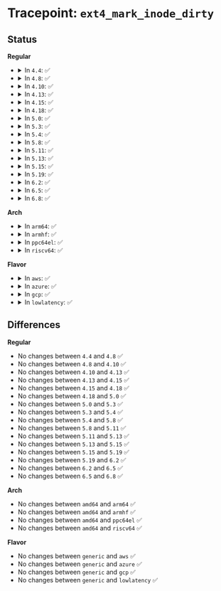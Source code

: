 # Tracepoint: <code>ext4_mark_inode_dirty</code>

## Status
<b>Regular</b>
<ul>
<li>
<details>
<summary>In <code>4.4</code>: ✅</summary>

Event:

```c
struct trace_event_raw_ext4_mark_inode_dirty {
    struct trace_entry ent;
    dev_t dev;
    ino_t ino;
    long unsigned int ip;
    char __data[0];
};
```
Function:

```c
void trace_event_raw_event_ext4_mark_inode_dirty(void *__data, struct inode *inode, long unsigned int IP);
```
</details>
</li>
<li>
<details>
<summary>In <code>4.8</code>: ✅</summary>

Event:

```c
struct trace_event_raw_ext4_mark_inode_dirty {
    struct trace_entry ent;
    dev_t dev;
    ino_t ino;
    long unsigned int ip;
    char __data[0];
};
```
Function:

```c
void trace_event_raw_event_ext4_mark_inode_dirty(void *__data, struct inode *inode, long unsigned int IP);
```
</details>
</li>
<li>
<details>
<summary>In <code>4.10</code>: ✅</summary>

Event:

```c
struct trace_event_raw_ext4_mark_inode_dirty {
    struct trace_entry ent;
    dev_t dev;
    ino_t ino;
    long unsigned int ip;
    char __data[0];
};
```
Function:

```c
void trace_event_raw_event_ext4_mark_inode_dirty(void *__data, struct inode *inode, long unsigned int IP);
```
</details>
</li>
<li>
<details>
<summary>In <code>4.13</code>: ✅</summary>

Event:

```c
struct trace_event_raw_ext4_mark_inode_dirty {
    struct trace_entry ent;
    dev_t dev;
    ino_t ino;
    long unsigned int ip;
    char __data[0];
};
```
Function:

```c
void trace_event_raw_event_ext4_mark_inode_dirty(void *__data, struct inode *inode, long unsigned int IP);
```
</details>
</li>
<li>
<details>
<summary>In <code>4.15</code>: ✅</summary>

Event:

```c
struct trace_event_raw_ext4_mark_inode_dirty {
    struct trace_entry ent;
    dev_t dev;
    ino_t ino;
    long unsigned int ip;
    char __data[0];
};
```
Function:

```c
void trace_event_raw_event_ext4_mark_inode_dirty(void *__data, struct inode *inode, long unsigned int IP);
```
</details>
</li>
<li>
<details>
<summary>In <code>4.18</code>: ✅</summary>

Event:

```c
struct trace_event_raw_ext4_mark_inode_dirty {
    struct trace_entry ent;
    dev_t dev;
    ino_t ino;
    long unsigned int ip;
    char __data[0];
};
```
Function:

```c
void trace_event_raw_event_ext4_mark_inode_dirty(void *__data, struct inode *inode, long unsigned int IP);
```
</details>
</li>
<li>
<details>
<summary>In <code>5.0</code>: ✅</summary>

Event:

```c
struct trace_event_raw_ext4_mark_inode_dirty {
    struct trace_entry ent;
    dev_t dev;
    ino_t ino;
    long unsigned int ip;
    char __data[0];
};
```
Function:

```c
void trace_event_raw_event_ext4_mark_inode_dirty(void *__data, struct inode *inode, long unsigned int IP);
```
</details>
</li>
<li>
<details>
<summary>In <code>5.3</code>: ✅</summary>

Event:

```c
struct trace_event_raw_ext4_mark_inode_dirty {
    struct trace_entry ent;
    dev_t dev;
    ino_t ino;
    long unsigned int ip;
    char __data[0];
};
```
Function:

```c
void trace_event_raw_event_ext4_mark_inode_dirty(void *__data, struct inode *inode, long unsigned int IP);
```
</details>
</li>
<li>
<details>
<summary>In <code>5.4</code>: ✅</summary>

Event:

```c
struct trace_event_raw_ext4_mark_inode_dirty {
    struct trace_entry ent;
    dev_t dev;
    ino_t ino;
    long unsigned int ip;
    char __data[0];
};
```
Function:

```c
void trace_event_raw_event_ext4_mark_inode_dirty(void *__data, struct inode *inode, long unsigned int IP);
```
</details>
</li>
<li>
<details>
<summary>In <code>5.8</code>: ✅</summary>

Event:

```c
struct trace_event_raw_ext4_mark_inode_dirty {
    struct trace_entry ent;
    dev_t dev;
    ino_t ino;
    long unsigned int ip;
    char __data[0];
};
```
Function:

```c
void trace_event_raw_event_ext4_mark_inode_dirty(void *__data, struct inode *inode, long unsigned int IP);
```
</details>
</li>
<li>
<details>
<summary>In <code>5.11</code>: ✅</summary>

Event:

```c
struct trace_event_raw_ext4_mark_inode_dirty {
    struct trace_entry ent;
    dev_t dev;
    ino_t ino;
    long unsigned int ip;
    char __data[0];
};
```
Function:

```c
void trace_event_raw_event_ext4_mark_inode_dirty(void *__data, struct inode *inode, long unsigned int IP);
```
</details>
</li>
<li>
<details>
<summary>In <code>5.13</code>: ✅</summary>

Event:

```c
struct trace_event_raw_ext4_mark_inode_dirty {
    struct trace_entry ent;
    dev_t dev;
    ino_t ino;
    long unsigned int ip;
    char __data[0];
};
```
Function:

```c
void trace_event_raw_event_ext4_mark_inode_dirty(void *__data, struct inode *inode, long unsigned int IP);
```
</details>
</li>
<li>
<details>
<summary>In <code>5.15</code>: ✅</summary>

Event:

```c
struct trace_event_raw_ext4_mark_inode_dirty {
    struct trace_entry ent;
    dev_t dev;
    ino_t ino;
    long unsigned int ip;
    char __data[0];
};
```
Function:

```c
void trace_event_raw_event_ext4_mark_inode_dirty(void *__data, struct inode *inode, long unsigned int IP);
```
</details>
</li>
<li>
<details>
<summary>In <code>5.19</code>: ✅</summary>

Event:

```c
struct trace_event_raw_ext4_mark_inode_dirty {
    struct trace_entry ent;
    dev_t dev;
    ino_t ino;
    long unsigned int ip;
    char __data[0];
};
```
Function:

```c
void trace_event_raw_event_ext4_mark_inode_dirty(void *__data, struct inode *inode, long unsigned int IP);
```
</details>
</li>
<li>
<details>
<summary>In <code>6.2</code>: ✅</summary>

Event:

```c
struct trace_event_raw_ext4_mark_inode_dirty {
    struct trace_entry ent;
    dev_t dev;
    ino_t ino;
    long unsigned int ip;
    char __data[0];
};
```
Function:

```c
void trace_event_raw_event_ext4_mark_inode_dirty(void *__data, struct inode *inode, long unsigned int IP);
```
</details>
</li>
<li>
<details>
<summary>In <code>6.5</code>: ✅</summary>

Event:

```c
struct trace_event_raw_ext4_mark_inode_dirty {
    struct trace_entry ent;
    dev_t dev;
    ino_t ino;
    long unsigned int ip;
    char __data[0];
};
```
Function:

```c
void trace_event_raw_event_ext4_mark_inode_dirty(void *__data, struct inode *inode, long unsigned int IP);
```
</details>
</li>
<li>
<details>
<summary>In <code>6.8</code>: ✅</summary>

Event:

```c
struct trace_event_raw_ext4_mark_inode_dirty {
    struct trace_entry ent;
    dev_t dev;
    ino_t ino;
    long unsigned int ip;
    char __data[0];
};
```
Function:

```c
void trace_event_raw_event_ext4_mark_inode_dirty(void *__data, struct inode *inode, long unsigned int IP);
```
</details>
</li>
</ul>
<b>Arch</b>
<ul>
<li>
<details>
<summary>In <code>arm64</code>: ✅</summary>

Event:

```c
struct trace_event_raw_ext4_mark_inode_dirty {
    struct trace_entry ent;
    dev_t dev;
    ino_t ino;
    long unsigned int ip;
    char __data[0];
};
```
Function:

```c
void trace_event_raw_event_ext4_mark_inode_dirty(void *__data, struct inode *inode, long unsigned int IP);
```
</details>
</li>
<li>
<details>
<summary>In <code>armhf</code>: ✅</summary>

Event:

```c
struct trace_event_raw_ext4_mark_inode_dirty {
    struct trace_entry ent;
    dev_t dev;
    ino_t ino;
    long unsigned int ip;
    char __data[0];
};
```
Function:

```c
void trace_event_raw_event_ext4_mark_inode_dirty(void *__data, struct inode *inode, long unsigned int IP);
```
</details>
</li>
<li>
<details>
<summary>In <code>ppc64el</code>: ✅</summary>

Event:

```c
struct trace_event_raw_ext4_mark_inode_dirty {
    struct trace_entry ent;
    dev_t dev;
    ino_t ino;
    long unsigned int ip;
    char __data[0];
};
```
Function:

```c
void trace_event_raw_event_ext4_mark_inode_dirty(void *__data, struct inode *inode, long unsigned int IP);
```
</details>
</li>
<li>
<details>
<summary>In <code>riscv64</code>: ✅</summary>

Event:

```c
struct trace_event_raw_ext4_mark_inode_dirty {
    struct trace_entry ent;
    dev_t dev;
    ino_t ino;
    long unsigned int ip;
    char __data[0];
};
```
Function:

```c
void trace_event_raw_event_ext4_mark_inode_dirty(void *__data, struct inode *inode, long unsigned int IP);
```
</details>
</li>
</ul>
<b>Flavor</b>
<ul>
<li>
<details>
<summary>In <code>aws</code>: ✅</summary>

Event:

```c
struct trace_event_raw_ext4_mark_inode_dirty {
    struct trace_entry ent;
    dev_t dev;
    ino_t ino;
    long unsigned int ip;
    char __data[0];
};
```
Function:

```c
void trace_event_raw_event_ext4_mark_inode_dirty(void *__data, struct inode *inode, long unsigned int IP);
```
</details>
</li>
<li>
<details>
<summary>In <code>azure</code>: ✅</summary>

Event:

```c
struct trace_event_raw_ext4_mark_inode_dirty {
    struct trace_entry ent;
    dev_t dev;
    ino_t ino;
    long unsigned int ip;
    char __data[0];
};
```
Function:

```c
void trace_event_raw_event_ext4_mark_inode_dirty(void *__data, struct inode *inode, long unsigned int IP);
```
</details>
</li>
<li>
<details>
<summary>In <code>gcp</code>: ✅</summary>

Event:

```c
struct trace_event_raw_ext4_mark_inode_dirty {
    struct trace_entry ent;
    dev_t dev;
    ino_t ino;
    long unsigned int ip;
    char __data[0];
};
```
Function:

```c
void trace_event_raw_event_ext4_mark_inode_dirty(void *__data, struct inode *inode, long unsigned int IP);
```
</details>
</li>
<li>
<details>
<summary>In <code>lowlatency</code>: ✅</summary>

Event:

```c
struct trace_event_raw_ext4_mark_inode_dirty {
    struct trace_entry ent;
    dev_t dev;
    ino_t ino;
    long unsigned int ip;
    char __data[0];
};
```
Function:

```c
void trace_event_raw_event_ext4_mark_inode_dirty(void *__data, struct inode *inode, long unsigned int IP);
```
</details>
</li>
</ul>

## Differences
<b>Regular</b>
<ul>
<li>
No changes between <code>4.4</code> and <code>4.8</code> ✅
</li>
<li>
No changes between <code>4.8</code> and <code>4.10</code> ✅
</li>
<li>
No changes between <code>4.10</code> and <code>4.13</code> ✅
</li>
<li>
No changes between <code>4.13</code> and <code>4.15</code> ✅
</li>
<li>
No changes between <code>4.15</code> and <code>4.18</code> ✅
</li>
<li>
No changes between <code>4.18</code> and <code>5.0</code> ✅
</li>
<li>
No changes between <code>5.0</code> and <code>5.3</code> ✅
</li>
<li>
No changes between <code>5.3</code> and <code>5.4</code> ✅
</li>
<li>
No changes between <code>5.4</code> and <code>5.8</code> ✅
</li>
<li>
No changes between <code>5.8</code> and <code>5.11</code> ✅
</li>
<li>
No changes between <code>5.11</code> and <code>5.13</code> ✅
</li>
<li>
No changes between <code>5.13</code> and <code>5.15</code> ✅
</li>
<li>
No changes between <code>5.15</code> and <code>5.19</code> ✅
</li>
<li>
No changes between <code>5.19</code> and <code>6.2</code> ✅
</li>
<li>
No changes between <code>6.2</code> and <code>6.5</code> ✅
</li>
<li>
No changes between <code>6.5</code> and <code>6.8</code> ✅
</li>
</ul>
<b>Arch</b>
<ul>
<li>
No changes between <code>amd64</code> and <code>arm64</code> ✅
</li>
<li>
No changes between <code>amd64</code> and <code>armhf</code> ✅
</li>
<li>
No changes between <code>amd64</code> and <code>ppc64el</code> ✅
</li>
<li>
No changes between <code>amd64</code> and <code>riscv64</code> ✅
</li>
</ul>
<b>Flavor</b>
<ul>
<li>
No changes between <code>generic</code> and <code>aws</code> ✅
</li>
<li>
No changes between <code>generic</code> and <code>azure</code> ✅
</li>
<li>
No changes between <code>generic</code> and <code>gcp</code> ✅
</li>
<li>
No changes between <code>generic</code> and <code>lowlatency</code> ✅
</li>
</ul>
